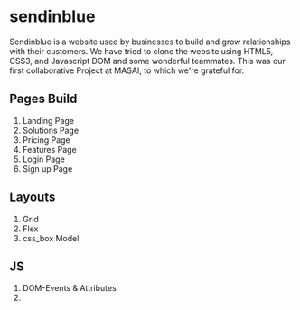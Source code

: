 # sendinblue
Sendinblue is a website used by businesses to build and grow relationships with their customers. We have tried to clone the website using HTML5, CSS3, and Javascript DOM and some wonderful teammates. This was our first collaborative Project at MASAI, to which we're grateful for.

## Pages Build
1. Landing Page
2. Solutions Page
3. Pricing Page
4. Features Page
5. Login Page
6. Sign up Page

## Layouts
1. Grid
2. Flex
3. css_box Model

## JS
1. DOM-Events & Attributes
2. 

